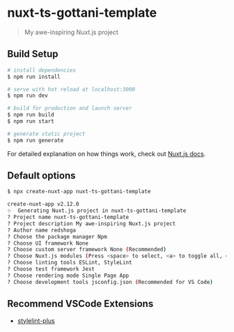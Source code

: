 # nuxt-ts-gottani-template

> My awe-inspiring Nuxt.js project

## Build Setup

``` bash
# install dependencies
$ npm run install

# serve with hot reload at localhost:3000
$ npm run dev

# build for production and launch server
$ npm run build
$ npm run start

# generate static project
$ npm run generate
```

For detailed explanation on how things work, check out [Nuxt.js docs](https://nuxtjs.org).

## Default options

```bash
$ npx create-nuxt-app nuxt-ts-gottani-template

create-nuxt-app v2.12.0
✨  Generating Nuxt.js project in nuxt-ts-gottani-template
? Project name nuxt-ts-gottani-template
? Project description My awe-inspiring Nuxt.js project
? Author name redshoga
? Choose the package manager Npm
? Choose UI framework None
? Choose custom server framework None (Recommended)
? Choose Nuxt.js modules (Press <space> to select, <a> to toggle all, <i> to invert selection)
? Choose linting tools ESLint, StyleLint
? Choose test framework Jest
? Choose rendering mode Single Page App
? Choose development tools jsconfig.json (Recommended for VS Code)
```

## Recommend VSCode Extensions

- [stylelint-plus](https://marketplace.visualstudio.com/items?itemName=hex-ci.stylelint-plus)
